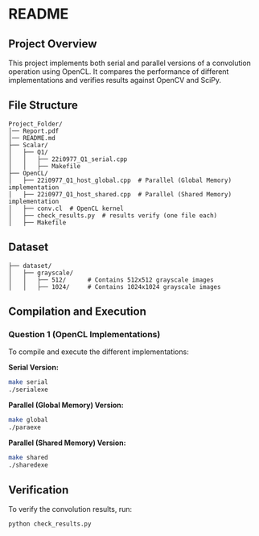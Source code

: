 # README

## Project Overview
This project implements both serial and parallel versions of a convolution operation using OpenCL. It compares the performance of different implementations and verifies results against OpenCV and SciPy.

## File Structure
```
Project_Folder/  
│── Report.pdf  
│── README.md  
├── Scalar/  
│   ├── Q1/  
│   │   ├── 22i0977_Q1_serial.cpp  
│   │   ├── Makefile  
├── OpenCL/  
│   ├── 22i0977_Q1_host_global.cpp  # Parallel (Global Memory) implementation  
│   ├── 22i0977_Q1_host_shared.cpp  # Parallel (Shared Memory) implementation  
│   ├── conv.cl  # OpenCL kernel
│   ├── check_results.py  # results verify (one file each)
│   ├── Makefile  

```

## Dataset
```
├── dataset/
│   ├── grayscale/
│   │   ├── 512/      # Contains 512x512 grayscale images
│   │   ├── 1024/     # Contains 1024x1024 grayscale images
```


## Compilation and Execution
### Question 1 (OpenCL Implementations)
To compile and execute the different implementations:

**Serial Version:**
```bash
make serial
./serialexe
```

**Parallel (Global Memory) Version:**
```bash
make global
./paraexe
```

**Parallel (Shared Memory) Version:**
```bash
make shared
./sharedexe
```

## Verification
To verify the convolution results, run:
```bash
python check_results.py
```
